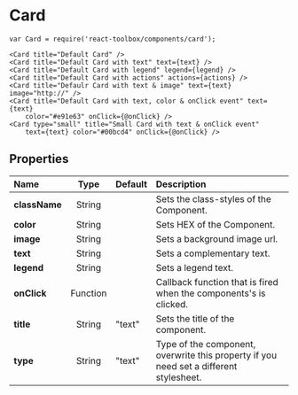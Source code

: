 # Card

```
var Card = require('react-toolbox/components/card');

<Card title="Default Card" />
<Card title="Default Card with text" text={text} />
<Card title="Default Card with legend" legend={legend} />
<Card title="Default Card with actions" actions={actions} />
<Card title="Defaulr Card with text & image" text={text} image="http://" />
<Card title="Default Card with text, color & onClick event" text={text}
    color="#e91e63" onClick={@onClick} />
<Card type="small" title="Small Card with text & onClick event"
    text={text} color="#00bcd4" onClick={@onClick} />
```

## Properties

| Name              | Type          | Default         | Description|
|:-                 |:-:            | :-              |:-|
| **className**     | String        |                 | Sets the class-styles of the Component.|
| **color**         | String        |                 | Sets HEX of the Component.|
| **image**         | String        |                 | Sets a background image url.|
| **text**          | String        |                 | Sets a complementary text.|
| **legend**        | String        |                 | Sets a legend text.|
| **onClick**       | Function      |                 | Callback function that is fired when the components's is clicked.|
| **title**         | String        | "text"          | Sets the title of the component.|
| **type**          | String        | "text"          | Type of the component, overwrite this property if you need set a different stylesheet.|
